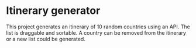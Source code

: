 # Itinerary generator

This project generates an itinerary of 10 random countries using an API.
The list is draggable and sortable.
A country can be removed from the itinerary or a new list could be generated.
